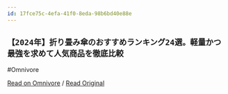 ```yaml
---
id: 17fce75c-4efa-41f0-8eda-98b6bd40e88e
---
```


## `【2024年】折り畳み傘のおすすめランキング24選。軽量かつ最強を求めて人気商品を徹底比較`
#Omnivore

[Read on Omnivore](https://omnivore.app/me/2024-24-18f6ac64abb) / [Read Original](https://360life.shinyusha.co.jp/articles/-/4311)


